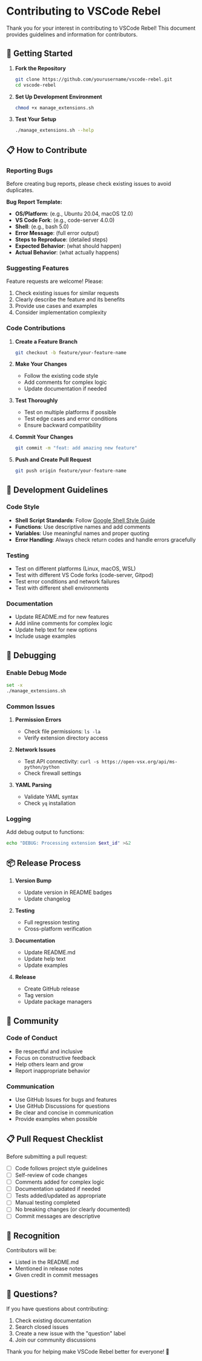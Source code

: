 # Contributing to VSCode Rebel

Thank you for your interest in contributing to VSCode Rebel! This document provides guidelines and information for contributors.

## 🎯 Getting Started

1. **Fork the Repository**
   ```bash
   git clone https://github.com/yourusername/vscode-rebel.git
   cd vscode-rebel
   ```

2. **Set Up Development Environment**
   ```bash
   chmod +x manage_extensions.sh
   ```

3. **Test Your Setup**
   ```bash
   ./manage_extensions.sh --help
   ```

## 📋 How to Contribute

### Reporting Bugs

Before creating bug reports, please check existing issues to avoid duplicates.

**Bug Report Template:**
- **OS/Platform**: (e.g., Ubuntu 20.04, macOS 12.0)
- **VS Code Fork**: (e.g., code-server 4.0.0)
- **Shell**: (e.g., bash 5.0)
- **Error Message**: (full error output)
- **Steps to Reproduce**: (detailed steps)
- **Expected Behavior**: (what should happen)
- **Actual Behavior**: (what actually happens)

### Suggesting Features

Feature requests are welcome! Please:
1. Check existing issues for similar requests
2. Clearly describe the feature and its benefits
3. Provide use cases and examples
4. Consider implementation complexity

### Code Contributions

1. **Create a Feature Branch**
   ```bash
   git checkout -b feature/your-feature-name
   ```

2. **Make Your Changes**
   - Follow the existing code style
   - Add comments for complex logic
   - Update documentation if needed

3. **Test Thoroughly**
   - Test on multiple platforms if possible
   - Test edge cases and error conditions
   - Ensure backward compatibility

4. **Commit Your Changes**
   ```bash
   git commit -m "feat: add amazing new feature"
   ```

5. **Push and Create Pull Request**
   ```bash
   git push origin feature/your-feature-name
   ```

## 🔧 Development Guidelines

### Code Style

- **Shell Script Standards**: Follow [Google Shell Style Guide](https://google.github.io/styleguide/shellguide.html)
- **Functions**: Use descriptive names and add comments
- **Variables**: Use meaningful names and proper quoting
- **Error Handling**: Always check return codes and handle errors gracefully

### Testing

- Test on different platforms (Linux, macOS, WSL)
- Test with different VS Code forks (code-server, Gitpod)
- Test error conditions and network failures
- Test with different shell environments

### Documentation

- Update README.md for new features
- Add inline comments for complex logic
- Update help text for new options
- Include usage examples

## 🐛 Debugging

### Enable Debug Mode

```bash
set -x
./manage_extensions.sh
```

### Common Issues

1. **Permission Errors**
   - Check file permissions: `ls -la`
   - Verify extension directory access

2. **Network Issues**
   - Test API connectivity: `curl -s https://open-vsx.org/api/ms-python/python`
   - Check firewall settings

3. **YAML Parsing**
   - Validate YAML syntax
   - Check `yq` installation

### Logging

Add debug output to functions:

```bash
echo "DEBUG: Processing extension $ext_id" >&2
```

## 📦 Release Process

1. **Version Bump**
   - Update version in README badges
   - Update changelog

2. **Testing**
   - Full regression testing
   - Cross-platform verification

3. **Documentation**
   - Update README.md
   - Update help text
   - Update examples

4. **Release**
   - Create GitHub release
   - Tag version
   - Update package managers

## 🤝 Community

### Code of Conduct

- Be respectful and inclusive
- Focus on constructive feedback
- Help others learn and grow
- Report inappropriate behavior

### Communication

- Use GitHub Issues for bugs and features
- Use GitHub Discussions for questions
- Be clear and concise in communication
- Provide examples when possible

## 📋 Pull Request Checklist

Before submitting a pull request:

- [ ] Code follows project style guidelines
- [ ] Self-review of code changes
- [ ] Comments added for complex logic
- [ ] Documentation updated if needed
- [ ] Tests added/updated as appropriate
- [ ] Manual testing completed
- [ ] No breaking changes (or clearly documented)
- [ ] Commit messages are descriptive

## 🙏 Recognition

Contributors will be:
- Listed in the README.md
- Mentioned in release notes
- Given credit in commit messages

## 📧 Questions?

If you have questions about contributing:
1. Check existing documentation
2. Search closed issues
3. Create a new issue with the "question" label
4. Join our community discussions

Thank you for helping make VSCode Rebel better for everyone! 🚀